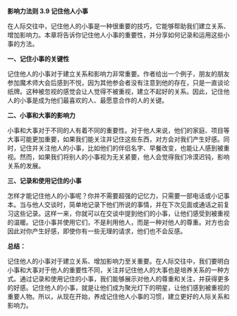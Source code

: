 **影响力法则 3.9 记住他人小事**

在人际交往中，记住他人的小事是一种很重要的技巧，它能够帮助我们建立关系、增加影响力。本章将告诉你记住他人小事的重要性，并分享如何记录和运用这些小事的方法。

**一、记住小事的关键性** 

记住他人的小事对于建立关系和影响力非常重要。作者给出一个例子，朋友的朋友参加魔术师大会后感到不悦，因为其他参会者没有注意到他的存在，只是一直谈论纸牌。这种被忽视的感觉会让人觉得不被重视，建立不起好的关系。因此，记住他人的小事是成为他们最喜欢的人、最愿意合作的人的关键。

**二、小事和大事的影响力** 

小事和大事对于不同的人有着不同的重要性。对于他人来说，他们的家庭、项目等大事可能更加重要，如果我们能关注并记住这些东西，对方会对我们产生好感。同时，记住并关注他人的小事，比如他们的伴侣名字、早餐改变，也能让人感到被重视。然而，如果我们将别人的小事视为无关紧要，他人会觉得我们冷漠迟钝，影响关系的发展。

**三、记录和使用记住的小事** 

怎样才能记住他人的小事呢？你并不需要超强的记忆力，只需要一部电话或小记事本。当与他人交谈时，简单地记录下他们所说的事情，并在下次见面或通话之前复习这些记录。这样一来，你就可以在交谈中提到他们的小事，让他们感受到被重视的温暖。记住小事并使用它们，不是利用他人，而是一种对他人的尊重。对方也会因此对你产生好感，即使你有一些无理的请求，他们也不会反感。

**总结：**

记住他人的小事对于建立关系、增加影响力至关重要。在人际交往中，我们要明白小事和大事对于他人的重要性不同，关注并记住他人的大事也是培养关系的一种方式。通过记录和使用记住的小事，我们能够展示对他人的尊重和关注，并获得更多的好感。记住他人的小事，就是让他们成为聚光灯下的明星，让他们感到被重视的重要人物。所以，从现在开始，养成记住他人小事的习惯，建立更好的人际关系和影响力。